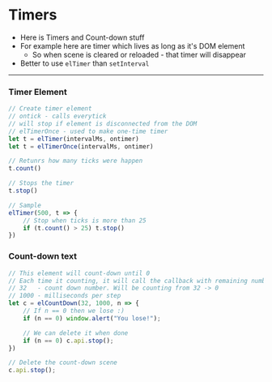 # Timers

* Here is Timers and Count-down stuff
* For example here are timer which lives as long as it's DOM element
    * So when scene is cleared or reloaded - that timer will disappear
* Better to use `elTimer` than `setInterval`

---



### Timer Element
```js
// Create timer element
// ontick - calls everytick
// will stop if element is disconnected from the DOM
// elTimerOnce - used to make one-time timer
let t = elTimer(intervalMs, ontimer)
let t = elTimerOnce(intervalMs, ontimer)

// Retunrs how many ticks were happen
t.count()

// Stops the timer
t.stop()

// Sample
elTimer(500, t => {
    // Stop when ticks is more than 25
    if (t.count() > 25) t.stop()
})
```



### Count-down text
```js
// This element will count-down until 0
// Each time it counting, it will call the callback with remaining number
// 32   - count down number. Will be counting from 32 -> 0
// 1000 - milliseconds per step
let c = elCountDown(32, 1000, n => {
    // If n == 0 then we lose :)
    if (n == 0) window.alert("You lose!");

    // We can delete it when done
    if (n == 0) c.api.stop();
})

// Delete the count-down scene
c.api.stop();
```




